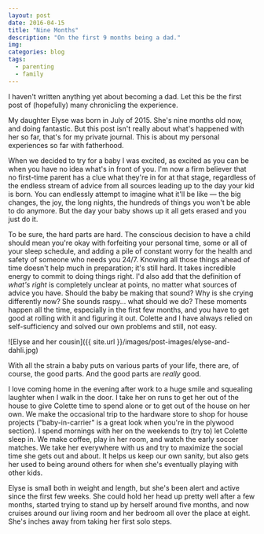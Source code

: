 ```yaml
---
layout: post
date: 2016-04-15
title: "Nine Months"
description: "On the first 9 months being a dad."
img:
categories: blog
tags:
  - parenting
  - family
---
```


I haven't written anything yet about becoming a dad. Let this be the first post of (hopefully) many chronicling the experience.

My daughter Elyse was born in July of 2015. She's nine months old now, and doing fantastic. But this post isn't really about what's happened with her so far, that's for my private journal. This is about my personal experiences so far with fatherhood.

When we decided to try for a baby I was excited, as excited as you can be when you have no idea what's in front of you.  I'm now a firm believer that no first-time parent has a clue what they're in for at that stage, regardless of the endless stream of advice from all sources leading up to the day your kid is born. You can endlessly attempt to imagine what it'll be like &mdash; the big changes, the joy, the long nights, the hundreds of things you won't be able to do anymore. But the day your baby shows up it all gets erased and you just do it.

To be sure, the hard parts are hard. The conscious decision to have a child should mean you're okay with forfeiting your personal time, some or all of your sleep schedule, and adding a pile of constant worry for the health and safety of someone who needs you 24/7. Knowing all those things ahead of time doesn't help much in preparation; it's still hard. It takes incredible energy to commit to doing things right. I'd also add that the definition of _what's right_ is completely unclear at points, no matter what sources of advice you have. Should the baby be making that sound? Why is she crying differently now? She sounds raspy... what should we do? These moments happen all the time, especially in the first few months, and you have to get good at rolling with it and figuring it out. Colette and I have always relied on self-sufficiency and solved our own problems and still, not easy.

![Elyse and her cousin]({{ site.url }}/images/post-images/elyse-and-dahli.jpg)

With all the strain a baby puts on various parts of your life, there are, of course, the good parts. And the good parts are _really_ good.

I love coming home in the evening after work to a huge smile and squealing laughter when I walk in the door. I take her on runs to get her out of the house to give Colette time to spend alone or to get out of the house on her own. We make the occasional trip to the hardware store to shop for house projects ("baby-in-carrier" is a great look when you're in the plywood section). I spend mornings with her on the weekends to (try to) let Colette sleep in. We make coffee, play in her room, and watch the early soccer matches. We take her everywhere with us and try to maximize the social time she gets out and about. It helps us keep our own sanity, but also gets her used to being around others for when she's eventually playing with other kids.

Elyse is small both in weight and length, but she's been alert and active since the first few weeks. She could hold her head up pretty well after a few months, started trying to stand up by herself around five months, and now cruises around our living room and her bedroom all over the place at eight. She's inches away from taking her first solo steps.
